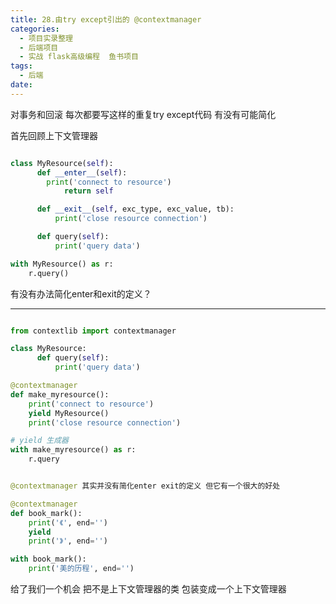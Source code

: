 ```yaml
---
title: 28.由try except引出的 @contextmanager
categories:
  - 项目实录整理
  - 后端项目
  - 实战 flask高级编程  鱼书项目
tags:
  - 后端
date:
---
```


对事务和回滚 每次都要写这样的重复try except代码 有没有可能简化

首先回顾上下文管理器

```python

class MyResource(self):
      def __enter__(self):
        print('connect to resource')
            return self

      def __exit__(self, exc_type, exc_value, tb):
          print('close resource connection')

      def query(self):
          print('query data')

with MyResource() as r:
    r.query()

```

有没有办法简化enter和exit的定义？

------------------

```python

from contextlib import contextmanager

class MyResource:
      def query(self):
          print('query data')

@contextmanager
def make_myresource():
    print('connect to resource')
    yield MyResource()
    print('close resource connection')

# yield 生成器
with make_myresource() as r:
    r.query


@contextmanager 其实并没有简化enter exit的定义 但它有一个很大的好处

@contextmanager
def book_mark():
    print('《', end='')
    yield
    print('》', end='')

with book_mark():
    print('美的历程', end='')

```


给了我们一个机会 把不是上下文管理器的类 包装变成一个上下文管理器
